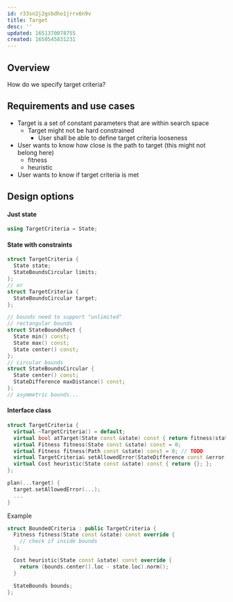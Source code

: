 ```yaml
---
id: r33sn2j2gsbdho1jrrx6n9v
title: Target
desc: ''
updated: 1651370078755
created: 1650545831231
---
```

## Overview
How do we specify target criteria?

## Requirements and use cases
- Target is a set of constant parameters that are within search space
  - Target might not be hard constrained
    - User shall be able to define target criteria looseness
- User wants to know how close is the path to target (this might not belong here)
  - fitness
  - heuristic
- User wants to know if target criteria is met


## Design options
#### Just state
```cpp
using TargetCriteria = State;
```

#### State with constraints
```cpp
struct TargetCriteria {
  State state;
  StateBoundsCircular limits;
};
// or
struct TargetCriteria {
  StateBoundsCircular target;
};

// bounds need to support "unlimited"
// rectangular bounds
struct StateBoundsRect {
  State min() const;
  State max() const;
  State center() const;
};
// circular bounds
struct StateBoundsCircular {
  State center() const;
  StateDifference maxDistance() const;
};
// asymmetric bounds...
```

#### Interface class
```cpp
struct TargetCriteria {
  virtual ~TargetCriteria() = default;
  virtual bool atTarget(State const &state) const { return fitness(state) > 0.f; };
  virtual Fitness fitness(State const &state) const = 0;
  virtual Fitness fitness(Path const &state) const = 0; // TODO
  virtual TargetCriteria& setAllowedError(StateDifference const &error) = 0;
  virtual Cost heuristic(State const &state) const { return {}; };
};

plan(...target) {
  target.setAllowedError(...);
  ...
}
```

Example
```cpp
struct BoundedCriteria : public TargetCriteria {
  Fitness fitness(State const &state) const override {
    // check if inside bounds
  };

  Cost heuristic(State const &state) const override {
    return (bounds.center().loc - state.loc).norm();
  }

  StateBounds bounds;
};
```
